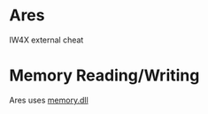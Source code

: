 # Ares
IW4X external cheat

# Memory Reading/Writing
Ares uses [memory.dll](https://github.com/erfg12/memory.dll/)
